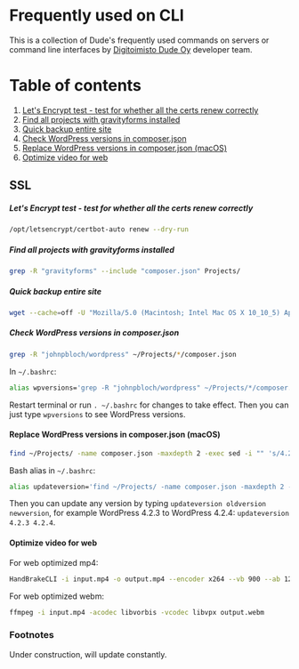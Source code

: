 # Frequently used on CLI

This is a collection of Dude's frequently used commands on servers or command line interfaces by [Digitoimisto Dude Oy](https://www.dude.fi) developer team.

# Table of contents

1. [Let's Encrypt test - test for whether all the certs renew correctly](#lets-encrypt-test---test-for-whether-all-the-certs-renew-correctly)
2. [Find all projects with gravityforms installed](#find-all-projects-with-gravityforms-installed)
3. [Quick backup entire site](#quick-backup-entire-site)
4. [Check WordPress versions in composer.json](#check-wordpress-versions-in-composerjson)
5. [Replace WordPress versions in composer.json (macOS)](#replace-wordpress-versions-in-composerjson-macos)
6. [Optimize video for web](#optimize-video-for-web)

## SSL

#####  Let's Encrypt test - test for whether all the certs renew correctly

``` bash
/opt/letsencrypt/certbot-auto renew --dry-run
```

##### Find all projects with gravityforms installed

``` bash
grep -R "gravityforms" --include "composer.json" Projects/
```

##### Quick backup entire site

``` bash
wget --cache=off -U "Mozilla/5.0 (Macintosh; Intel Mac OS X 10_10_5) AppleWebKit/537.36 (KHTML, like Gecko) Chrome/45.0.2454.101 Safari/537.36" --cookies=on --glob=on --tries=3 --proxy=off -e robots=off -x -r --level=1 -p -H -k --quota=100m http://www.example.com/
```

##### Check WordPress versions in composer.json

``` bash
grep -R "johnpbloch/wordpress" ~/Projects/*/composer.json
```

In `~/.bashrc`:

``` bash
alias wpversions='grep -R "johnpbloch/wordpress" ~/Projects/*/composer.json'
```

Restart terminal or run `. ~/.bashrc` for changes to take effect. Then you can just type `wpversions` to see WordPress versions.

#### Replace WordPress versions in composer.json (macOS)

``` bash
find ~/Projects/ -name composer.json -maxdepth 2 -exec sed -i "" 's/4.2.3/4.2.4/g' {} +
```

Bash alias in `~/.bashrc`:

``` bash
alias updateversion='find ~/Projects/ -name composer.json -maxdepth 2 -exec sed -i "" 's/$1/$2/g' {} +'
```

Then you can update any version by typing `updateversion oldversion newversion`, for example WordPress 4.2.3 to WordPress 4.2.4: `updateversion 4.2.3 4.2.4`.

#### Optimize video for web

For web optimized mp4:

``` bash
HandBrakeCLI -i input.mp4 -o output.mp4 --encoder x264 --vb 900 --ab 128 --maxWidth 640 --maxHeight 480 --two-pass --optimize
```

For web optimized webm:

``` bash
ffmpeg -i input.mp4 -acodec libvorbis -vcodec libvpx output.webm
```

### Footnotes

Under construction, will update constantly.